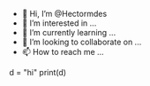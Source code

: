- 👋 Hi, I’m @Hectormdes
- 👀 I’m interested in ...
- 🌱 I’m currently learning ...
- 💞️ I’m looking to collaborate on ...
- 📫 How to reach me ...

<!---
Hectormdes/Hectormdes is a ✨ special ✨ repository because its `README.md` (this file) appears on your GitHub profile.
You can click the Preview link to take a look at your changes.
--->
d = "hi"
print(d)
